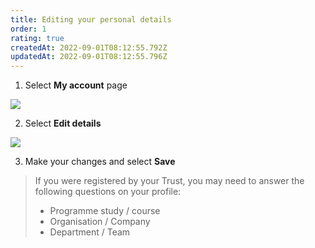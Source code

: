 ```yaml
---
title: Editing your personal details
order: 1
rating: true
createdAt: 2022-09-01T08:12:55.792Z
updatedAt: 2022-09-01T08:12:55.796Z
---
```

1. Select **My account** page

![](/img/editing-profile_1.png)

2. Select **Edit details**

![](/img/editing-profile_2.png)

3. Make your changes and select **Save**

> If you were registered by your Trust, you may need to answer the following questions on your profile:
>
> * Programme study / course
> * Organisation / Company
> * Department / Team